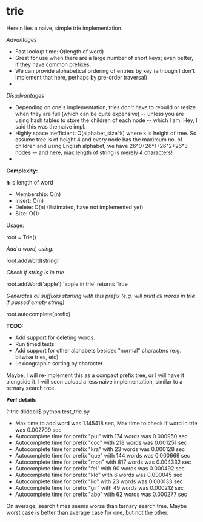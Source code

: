 trie
====

Herein lies a naive, simple trie implementation.

*Advantages*

* Fast lookup time: O(length of word)
* Great for use when there are a large number of short keys; even better, if they have common prefixes.
* We can provide alphabetical ordering of entries by key (although I don't implement that here, perhaps by pre-order traversal)
* 

*Disadvantages*

* Depending on one's implementation, tries don't have to rebuild or resize when they are full (which can be quite expensive) -- unless you are using hash tables to store the children of each node -- which I am. Hey, I said this was the naive impl.
* Highly space inefficient: O(alphabet_size^k) where k is height of tree. So assume tree is of height 4 and every node has the maximum no. of children and using English alphabet, we have 26^0+26^1+26^2+26^3 nodes -- and here, max length of string is merely 4 characters!
* 

**Complexity:**

**n** is length of word

* Membership: O(n)
* Insert: O(n)
* Delete: O(n) (Estimated, have not implemented yet)
* Size: O(1) 


Usage:

root = Trie()

*Add a word, using:*

root.addWord(string)

*Check if string is in trie*

root.addWord('apple')
'apple in trie' returns True

*Generates all suffixes starting with this prefix (e.g. will print all words in trie if passed empty string)*

root.autocomplete(prefix)

**TODO:**
- Add support for deleting words.
- Run timed tests.
- Add support for other alphabets besides "normal" characters (e.g. bitwise tries, etc)
- Lexicographic sorting by character

Maybe, I will re-implement this as a compact prefix tree, or I will have it alongside it.
I will soon upload a less naive implementation, similar to a ternary search tree.

**Perf details**

?:trie dliddell$ python test_trie.py 
* Max time to add word was 1.145418 sec, Max time to check if word in trie was 0.002709 sec
* Autocomplete time for prefix "pul" with 174 words was 0.000950 sec
* Autocomplete time for prefix "coc" with 218 words was 0.001251 sec
* Autocomplete time for prefix "kra" with 23 words was 0.000128 sec
* Autocomplete time for prefix "que" with 144 words was 0.000669 sec
* Autocomplete time for prefix "mon" with 817 words was 0.004332 sec
* Autocomplete time for prefix "fel" with 90 words was 0.000492 sec
* Autocomplete time for prefix "klo" with 6 words was 0.000045 sec
* Autocomplete time for prefix "lio" with 23 words was 0.000133 sec
* Autocomplete time for prefix "gir" with 49 words was 0.000212 sec
* Autocomplete time for prefix "abo" with 62 words was 0.000277 sec

On average, search times seems worse than ternary search tree. Maybe worst case is better than average case for one, but not the other.

